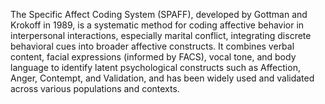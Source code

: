 The Specific Affect Coding System (SPAFF), developed by Gottman and Krokoff in 1989, is a systematic method for coding affective behavior in interpersonal interactions, especially marital conflict, integrating discrete behavioral cues into broader affective constructs. It combines verbal content, facial expressions (informed by FACS), vocal tone, and body language to identify latent psychological constructs such as Affection, Anger, Contempt, and Validation, and has been widely used and validated across various populations and contexts.
